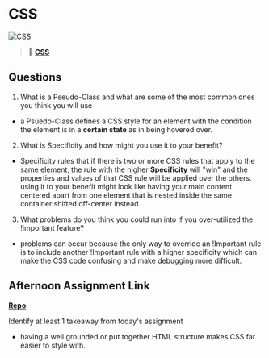 # CSS

![CSS](https://bcw.blob.core.windows.net/public/cssUnit/1411879719053976)

> **📖 [CSS](https://codeworksacademy.com/fs-student-guide/resources/wk1/03-CSS)**

## Questions

1. What is a Pseudo-Class and what are some of the most common ones you think you will use

- a Psuedo-Class defines a CSS style for an element with  the condition the element is in a <b> certain state</b>
as in being hovered over.

2. What is Specificity and how might you use it to your benefit?

- Specificity rules that if there is two or more CSS rules that apply to the same element, the rule with the higher <b>Specificity</b> will "win" and the properties and values of that CSS rule will be applied over the others. using it to your benefit might look like having your main content centered apart from one element that is nested inside the same container shifted off-center instead.


3. What problems do you think you could run into if you over-utilized the !important feature?

- problems can occur because the only way to override an !Important rule is to include another !Important rule with a higher specificity which can make the CSS code confusing and make debugging more difficult.

## Afternoon Assignment Link

**[Repo](https://tungle0319.github.io/coolsite/)**

Identify at least 1 takeaway from today's assignment

- having a well grounded or put together HTML structure makes CSS far easier to style with.
